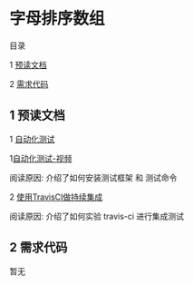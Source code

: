 ﻿# 字母排序数组

目录

1 [预读文档](#1)

2 [需求代码](#2)


## <span id="1"> 1 预读文档 </span>

1 [自动化测试](https://xiedaimala.com/tasks/b6ed1d11-cf6a-44df-a019-1ff87c3afe60/text_tutorials/62be8c2e-0f09-4a08-8d2c-b23bb1fe1b22)

1[自动化测试-视频](https://xiedaimala.com/tasks/b6ed1d11-cf6a-44df-a019-1ff87c3afe60/video_tutorials/66bfb87f-5c26-4fa3-9c2a-923989303265)

阅读原因: 介绍了如何安装测试框架 和 测试命令

2 [使用TravisCI做持续集成](https://xiedaimala.com/tasks/b6ed1d11-cf6a-44df-a019-1ff87c3afe60/video_tutorials/b70fe825-2181-4e27-8add-c64e4fb04b66)

阅读原因: 介绍了如何实验 travis-ci 进行集成测试

## <span id="2"> 2 需求代码 </span>

暂无